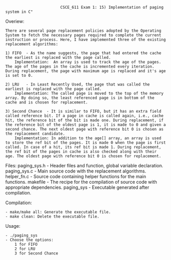 
							CSCE_611 Exam 1: 15) Implementation of paging system in C"
		
Overiew:

	There are several page replacement policies adopted by the Operating System to fetch the necessary pages required to complete the current instruction or process. Here, I have implemented three of the existing replacement algorithms:
	
	1) FIFO  - As the name suggests, the page that had entered the cache the earliest is replaced with the page called.
		Implementation:  An array is used to track the age of the pages. The age of the pages in the cache is incremented every iteration. During replacement, the page with maximum age is replaced and it's age is set to 0.
	
	2) LRU   - In Least Recently Used, the page that was called the earliest is replaced with the page called.
		Implementation: The called page is moved to the top of the memory array. By doing so, the least referenced page is in bottom of the cache and is chosen for replacement.
	
	3) Second Chance  - It is similar to FIFO, but it has an extra field called reference bit. If a page in cache is called again, i.e., cache hit, the reference bit of the bit is made one. During replacement, if the reference bit of the oldest page is 1, it is made to 0 and given a second chance. The next oldest page with reference bit 0 is chosen as the replacement candidate.
		Implementation: In addition to the age[] array, an array is used to store the ref bit of the pages. It is made 0 when the page is first called. In case of a hit, its ref bit is made 1. During replacement, the ref bit of the pages in cache is also checked along with their age. The oldest page with reference bit 0 is chosen for replacement.
		

Files:
  	paging_sys.h  - Header files and function, global variable declaration.
	paging_sys.c  - Main source code with the replacement algorithms.
	helper_fn.c   - Source code containing helper functions for the main functions.
	makefile  -  The recipe for the compilation of source code with appropriate dependencies.
	paging_sys - Executable generated after compilation.


Compilation:

	- make/make all: Generate the executable file.
	- make clean: Delete the executable file.
	
Usage:

	- ./paging_sys
	- Choose the options:
		1 for FIFO
		2 for LRU
		3 for Second Chance
